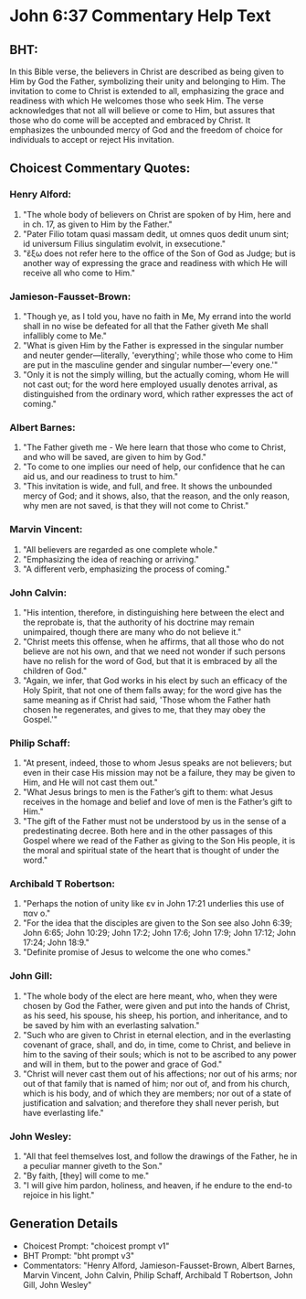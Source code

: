# John 6:37 Commentary Help Text

## BHT:
In this Bible verse, the believers in Christ are described as being given to Him by God the Father, symbolizing their unity and belonging to Him. The invitation to come to Christ is extended to all, emphasizing the grace and readiness with which He welcomes those who seek Him. The verse acknowledges that not all will believe or come to Him, but assures that those who do come will be accepted and embraced by Christ. It emphasizes the unbounded mercy of God and the freedom of choice for individuals to accept or reject His invitation.

## Choicest Commentary Quotes:
### Henry Alford:
1. "The whole body of believers on Christ are spoken of by Him, here and in ch. 17, as given to Him by the Father."
2. "Pater Filio totam quasi massam dedit, ut omnes quos dedit unum sint; id universum Filius singulatim evolvit, in exsecutione."
3. "ἔξω does not refer here to the office of the Son of God as Judge; but is another way of expressing the grace and readiness with which He will receive all who come to Him."

### Jamieson-Fausset-Brown:
1. "Though ye, as I told you, have no faith in Me, My errand into the world shall in no wise be defeated for all that the Father giveth Me shall infallibly come to Me."
2. "What is given Him by the Father is expressed in the singular number and neuter gender—literally, 'everything'; while those who come to Him are put in the masculine gender and singular number—'every one.'"
3. "Only it is not the simply willing, but the actually coming, whom He will not cast out; for the word here employed usually denotes arrival, as distinguished from the ordinary word, which rather expresses the act of coming."

### Albert Barnes:
1. "The Father giveth me - We here learn that those who come to Christ, and who will be saved, are given to him by God."
2. "To come to one implies our need of help, our confidence that he can aid us, and our readiness to trust to him."
3. "This invitation is wide, and full, and free. It shows the unbounded mercy of God; and it shows, also, that the reason, and the only reason, why men are not saved, is that they will not come to Christ."

### Marvin Vincent:
1. "All believers are regarded as one complete whole." 
2. "Emphasizing the idea of reaching or arriving."
3. "A different verb, emphasizing the process of coming."

### John Calvin:
1. "His intention, therefore, in distinguishing here between the elect and the reprobate is, that the authority of his doctrine may remain unimpaired, though there are many who do not believe it."
2. "Christ meets this offense, when he affirms, that all those who do not believe are not his own, and that we need not wonder if such persons have no relish for the word of God, but that it is embraced by all the children of God."
3. "Again, we infer, that God works in his elect by such an efficacy of the Holy Spirit, that not one of them falls away; for the word give has the same meaning as if Christ had said, 'Those whom the Father hath chosen he regenerates, and gives to me, that they may obey the Gospel.'"

### Philip Schaff:
1. "At present, indeed, those to whom Jesus speaks are not believers; but even in their case His mission may not be a failure, they may be given to Him, and He will not cast them out."
2. "What Jesus brings to men is the Father’s gift to them: what Jesus receives in the homage and belief and love of men is the Father’s gift to Him."
3. "The gift of the Father must not be understood by us in the sense of a predestinating decree. Both here and in the other passages of this Gospel where we read of the Father as giving to the Son His people, it is the moral and spiritual state of the heart that is thought of under the word."

### Archibald T Robertson:
1. "Perhaps the notion of unity like εν in John 17:21 underlies this use of παν ο." 
2. "For the idea that the disciples are given to the Son see also John 6:39; John 6:65; John 10:29; John 17:2; John 17:6; John 17:9; John 17:12; John 17:24; John 18:9." 
3. "Definite promise of Jesus to welcome the one who comes."

### John Gill:
1. "The whole body of the elect are here meant, who, when they were chosen by God the Father, were given and put into the hands of Christ, as his seed, his spouse, his sheep, his portion, and inheritance, and to be saved by him with an everlasting salvation."
2. "Such who are given to Christ in eternal election, and in the everlasting covenant of grace, shall, and do, in time, come to Christ, and believe in him to the saving of their souls; which is not to be ascribed to any power and will in them, but to the power and grace of God."
3. "Christ will never cast them out of his affections; nor out of his arms; nor out of that family that is named of him; nor out of, and from his church, which is his body, and of which they are members; nor out of a state of justification and salvation; and therefore they shall never perish, but have everlasting life."

### John Wesley:
1. "All that feel themselves lost, and follow the drawings of the Father, he in a peculiar manner giveth to the Son." 
2. "By faith, [they] will come to me." 
3. "I will give him pardon, holiness, and heaven, if he endure to the end-to rejoice in his light."


## Generation Details
- Choicest Prompt: "choicest prompt v1"
- BHT Prompt: "bht prompt v3"
- Commentators: "Henry Alford, Jamieson-Fausset-Brown, Albert Barnes, Marvin Vincent, John Calvin, Philip Schaff, Archibald T Robertson, John Gill, John Wesley"
